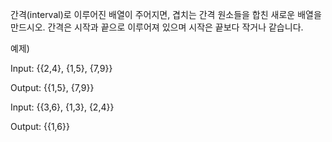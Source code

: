 
간격(interval)로 이루어진 배열이 주어지면, 겹치는 간격 원소들을 합친 새로운 배열을 만드시오. 간격은 시작과 끝으로 이루어져 있으며 시작은 끝보다 작거나 같습니다.

 

예제)

Input: {{2,4}, {1,5}, {7,9}}

Output: {{1,5}, {7,9}}



Input: {{3,6}, {1,3}, {2,4}}

Output: {{1,6}}

